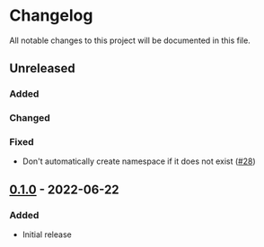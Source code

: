 # Changelog

All notable changes to this project will be documented in this file.

## Unreleased
### Added
### Changed
### Fixed
- Don't automatically create namespace if it does not exist ([#28](https://github.com/paralus/relay/issues/28))

## [0.1.0] - 2022-06-22
### Added
- Initial release

[Unreleased]: https://github.com/paralus/relay/compare/v0.1.0...HEAD
[0.1.0]: https://github.com/paralus/relay/releases/tag/v0.1.0
